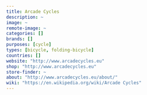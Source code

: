 ```yaml
---
title: Arcade Cycles
description: ~
image: ~
remote-image: ~
categories: []
brands: []
purposes: [cycle]
types: [bicycle, folding-bicycle]
countries: []
website: "http://www.arcadecycles.eu"
shop: "http://www.arcadecycles.eu"
store-finder: ~
about: "http://www.arcadecycles.eu/about/"
wiki: "https://en.wikipedia.org/wiki/Arcade Cycles"
---
```

